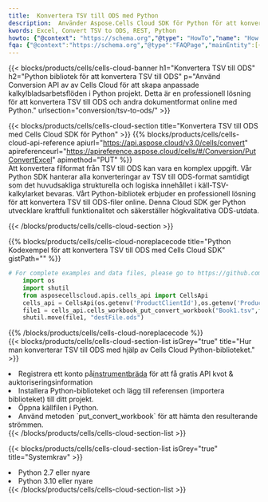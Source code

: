```yaml
---
title:  Konvertera TSV till ODS med Python
description:  Använder Aspose.Cells Cloud SDK för Python för att konvertera en fil i TSV-format till en fil i ODS-format.
kwords: Excel, Convert TSV to ODS, REST, Python
howto: {"@context": "https://schema.org","@type": "HowTo","name": "How to convert TSV to ODS using the Cells Cloud Python library.","description": "How to convert TSV to ODS using the Cells Cloud Python library.","image": {"@type": "ImageObject"},"url": "/python/conversion/tsv-to-ods/","step": [{ "@type": "HowToStep","name": "How to convert TSV to ODS using the Cells Cloud Python library. step 1", "image": {"@type": "ImageObject",},"url": "/python/conversion/tsv-to-ods/","text": "Register an account at <a href='https://dashboard.aspose.cloud/'>Dashboard</a> to get free API quota & authorization details",},{ "@type": "HowToStep","name": "How to convert TSV to ODS using the Cells Cloud Python library. step 1", "image": {"@type": "ImageObject",},"url": "/python/conversion/tsv-to-ods/","text": "Install Python library and add the reference (import the library) to your project.",},{ "@type": "HowToStep","name": "How to convert TSV to ODS using the Cells Cloud Python library. step 1", "image": {"@type": "ImageObject",},"url": "/python/conversion/tsv-to-ods/","text": "Open the source file in Python.",},{ "@type": "HowToStep","name": "How to convert TSV to ODS using the Cells Cloud Python library. step 1", "image": {"@type": "ImageObject",},"url": "/python/conversion/tsv-to-ods/","text": "Use the `put_convert_workbook` method to retrieve the resulting stream.",}, ],"supply": {"@type": "HowToSupply","name": "document"},"tool": [{"@type": "HowToTool","name": "PyCharm, Visual Studio Code, Sublime, Eclipse"},{"@type": "HowToTool","name": "Aspose Cells"}],"totalTime": "PT6M"}
fqa: {"@context":"https://schema.org","@type":"FAQPage","mainEntity":[{"@type":"Question","name":"Why convert file formats in C# using REST API?","acceptedAnswer":{"@type":"Answer","text":"Documents are encoded in many ways, and some files may be incompatible with the software you use. To open and read such files, just convert them to appropriate file formats.<br/><ol><li>Install .NET SDK and add the reference (import the library) to your project.</li><li>Open the source file in C# using REST API.</li><li>Call the PutConvertWorkbookRequest() method, passing an output filename with required extension.</li><li>Get the result of conversion as a separate file.</li></ol>"}},{"@type":"Question","name":"What file formats can I convert with your C# library?","acceptedAnswer":{"@type":"Answer","text":"We support a variety of file formats for conversion using .NET library, including XLSX, Excel, xls , PDF, CSV, HTML, Markdown, XML, PNG, JPG, TIFF, Json, TXT and many more."}},{"@type":"Question","name":"What is the maximum allowed file size for conversion using this .NET library?","acceptedAnswer":{"@type":"Answer","text":"There are no file size limits for format conversions using .NET library."}}]}
---
```

{{< blocks/products/cells/cells-cloud-banner h1="Konvertera TSV till ODS" h2="Python bibliotek för att konvertera TSV till ODS" p="Använd Conversion API av av Cells Cloud för att skapa anpassade kalkylbladsarbetsflöden i Python projekt. Detta är en professionell lösning för att konvertera TSV till ODS och andra dokumentformat online med Python." urlsection="conversion/tsv-to-ods/" >}}

{{< blocks/products/cells/cells-cloud-section title="Konvertera TSV till ODS med Cells Cloud SDK för Python" >}}
{{% blocks/products/cells/cells-cloud-api-reference apiurl="https://api.aspose.cloud/v3.0/cells/convert" apireferenceurl="https://apireference.aspose.cloud/cells/#/Conversion/PutConvertExcel" apimethod="PUT" %}}
<br/>
Att konvertera filformat från TSV till ODS kan vara en komplex uppgift. Vår Python SDK hanterar alla konverteringar av TSV till ODS-format samtidigt som det huvudsakliga strukturella och logiska innehållet i käll-TSV-kalkylarket bevaras. Vårt Python-bibliotek erbjuder en professionell lösning för att konvertera TSV till ODS-filer online. Denna Cloud SDK ger Python utvecklare kraftfull funktionalitet och säkerställer högkvalitativa ODS-utdata.

{{< /blocks/products/cells/cells-cloud-section >}}

{{% blocks/products/cells/cells-cloud-noreplacecode title="Python Kodexempel för att konvertera TSV till ODS med Cells Cloud SDK" gistPath="" %}}
 
```python
# For complete examples and data files, please go to https://github.com/aspose-cells-cloud/aspose-cells-cloud-python/
    import os
    import shutil
    from asposecellscloud.apis.cells_api import CellsApi
    cells_api = CellsApi(os.getenv('ProductClientId'),os.getenv('ProductClientSecret'))
    file1 = cells_api.cells_workbook_put_convert_workbook("Book1.tsv",format="ods")
    shutil.move(file1, "destFile.ods")     
```
 
{{% /blocks/products/cells/cells-cloud-noreplacecode %}}
<br/>
{{< blocks/products/cells/cells-cloud-section-list isGrey="true" title="Hur man konverterar TSV till ODS med hjälp av Cells Cloud Python-biblioteket." >}}
<li> Registrera ett konto på<a href="https://dashboard.aspose.cloud/">instrumentbräda</a> för att få gratis API kvot & auktoriseringsinformation</li>
<li>Installera Python-biblioteket och lägg till referensen (importera biblioteket) till ditt projekt.</li>
<li>Öppna källfilen i Python.</li>
<li>Använd metoden `put_convert_workbook` för att hämta den resulterande strömmen.</li>
{{< /blocks/products/cells/cells-cloud-section-list >}}

{{< blocks/products/cells/cells-cloud-section-list isGrey="true" title="Systemkrav" >}}
<li>Python 2.7 eller nyare</li>
<li>Python 3.10 eller nyare</li>
{{< /blocks/products/cells/cells-cloud-section-list >}}
